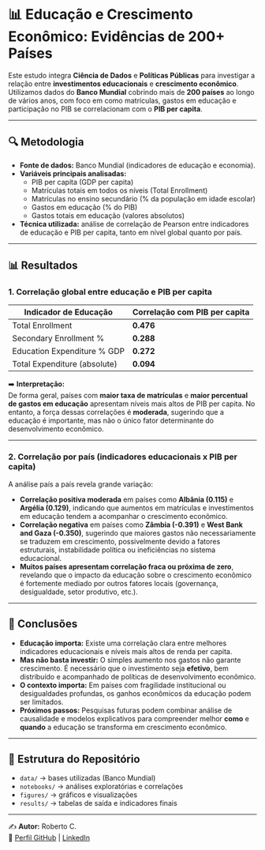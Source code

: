 # 📊 Educação e Crescimento Econômico: Evidências de 200+ Países

Este estudo integra **Ciência de Dados** e **Políticas Públicas** para investigar a relação entre **investimentos educacionais** e **crescimento econômico**. Utilizamos dados do **Banco Mundial** cobrindo mais de **200 países** ao longo de vários anos, com foco em como matrículas, gastos em educação e participação no PIB se correlacionam com o **PIB per capita**.

---

## 🔍 Metodologia

- **Fonte de dados:** Banco Mundial (indicadores de educação e economia).
- **Variáveis principais analisadas:**
  - PIB per capita (GDP per capita)
  - Matrículas totais em todos os níveis (Total Enrollment)
  - Matrículas no ensino secundário (% da população em idade escolar)
  - Gastos em educação (% do PIB)
  - Gastos totais em educação (valores absolutos)
- **Técnica utilizada:** análise de correlação de Pearson entre indicadores de educação e PIB per capita, tanto em nível global quanto por país.

---

## 📊 Resultados

### 1. Correlação global entre educação e PIB per capita

| Indicador de Educação | Correlação com PIB per capita |
|------------------------|-------------------------------|
| Total Enrollment       | **0.476** |
| Secondary Enrollment % | **0.288** |
| Education Expenditure % GDP | **0.272** |
| Total Expenditure (absolute) | **0.094** |

➡️ **Interpretação:**  
De forma geral, países com **maior taxa de matrículas** e **maior percentual de gastos em educação** apresentam níveis mais altos de PIB per capita. No entanto, a força dessas correlações é **moderada**, sugerindo que a educação é importante, mas não o único fator determinante do desenvolvimento econômico.

---

### 2. Correlação por país (indicadores educacionais x PIB per capita)

A análise país a país revela grande variação:

- **Correlação positiva moderada** em países como **Albânia (0.115)** e **Argélia (0.129)**, indicando que aumentos em matrículas e investimentos em educação tendem a acompanhar o crescimento econômico.
- **Correlação negativa** em países como **Zâmbia (-0.391)** e **West Bank and Gaza (-0.350)**, sugerindo que maiores gastos não necessariamente se traduzem em crescimento, possivelmente devido a fatores estruturais, instabilidade política ou ineficiências no sistema educacional.
- **Muitos países apresentam correlação fraca ou próxima de zero**, revelando que o impacto da educação sobre o crescimento econômico é fortemente mediado por outros fatores locais (governança, desigualdade, setor produtivo, etc.).

---

## 🧩 Conclusões

- **Educação importa:** Existe uma correlação clara entre melhores indicadores educacionais e níveis mais altos de renda per capita.
- **Mas não basta investir:** O simples aumento nos gastos não garante crescimento. É necessário que o investimento seja **efetivo**, bem distribuído e acompanhado de políticas de desenvolvimento econômico.
- **O contexto importa:** Em países com fragilidade institucional ou desigualdades profundas, os ganhos econômicos da educação podem ser limitados.
- **Próximos passos:** Pesquisas futuras podem combinar análise de causalidade e modelos explicativos para compreender melhor **como** e **quando** a educação se transforma em crescimento econômico.

---

## 📂 Estrutura do Repositório

- `data/` → bases utilizadas (Banco Mundial)  
- `notebooks/` → análises exploratórias e correlações  
- `figures/` → gráficos e visualizações  
- `results/` → tabelas de saída e indicadores finais  

---

✍️ **Autor:** Roberto C.  
🔗 [Perfil GitHub](https://github.com/rhccarmo21) | [LinkedIn](#)  

